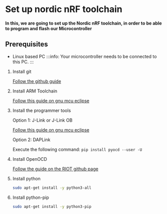 # Set up nordic nRF toolchain
**In this, we are going to set up the Nordic nRF toolchain, 
in order to be able to program and flash our Microcontroller**

## Prerequisites

- Linux based PC
:::info:
Your microcontroller needs to be connected to this PC.
:::

1. Install git

    [Follow the github guide](https://help.github.com/en/articles/set-up-git)

2. Install ARM Toolchain

    [Follow this guide on gnu mcu eclipse](https://gnu-mcu-eclipse.github.io/toolchain/arm/install/#gnulinux-1)

3. Install the programmer tools
 
   Option 1: J-Link or J-Link OB

   [Follow this guide on gnu mcu eclipse](https://gnu-mcu-eclipse.github.io/debug/jlink/install/)
    
   Option 2: DAPLink
   
   Execute the following command:
   ```pip install pyocd --user -U```

4. Install OpenOCD

    [Follow the guide on the RIOT github page](https://github.com/RIOT-OS/RIOT/wiki/OpenOCD)

5. Install python

    ```bash
    sudo apt-get install -y python3-all
    ```

6. Install python-pip

    ```bash
    sudo apt-get install -y python3-pip
    ```